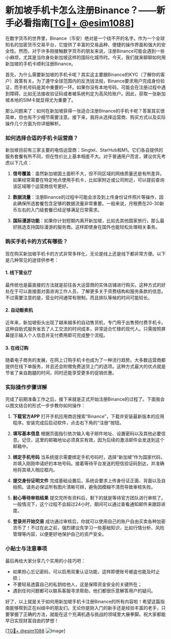 # 新加坡手机卡怎么注册Binance？——新手必看指南[[TG💪+ @esim1088](https://t.me/s/esim1088)]

在数字货币的世界里，Binance（币安）绝对是一个绕不开的名字。作为一个全球知名的加密货币交易平台，它提供了丰富的交易品种、便捷的操作界面和强大的安全性。然而，对于许多刚接触数字货币的朋友来说，注册Binance可能会遇到一些小麻烦，尤其是当你身处新加坡这样的国际化城市时。今天，我们就来聊聊如何用新加坡的手机卡顺利注册Binance。

首先，为什么需要新加坡的手机卡呢？其实这主要跟Binance的KYC（了解你的客户）政策有关。为了遵守全球范围内的反洗钱法规，Binance要求用户完成身份验证，而手机号码是其中重要的一环。如果你没有本地号码，可能会在注册过程中遇到障碍，比如无法接收验证码或者被系统判定为高风险账户。因此，获取一张新加坡本地的SIM卡就显得尤为重要了。

那么问题来了：如何在新加坡获得一张适合注册Binance的手机卡呢？答案其实很简单，但也有不少细节需要注意。接下来，我将从选择运营商、购买方式以及实际操作几个方面为你详细解析。

### 如何选择合适的手机卡运营商？

新加坡目前有三家主要的电信运营商：Singtel、StarHub和M1。它们各自提供的服务套餐有所不同，但在性价比上基本相差不大。对于普通用户而言，建议优先考虑以下几点：

1. **信号覆盖**：虽然新加坡国土面积不大，但不同区域的网络质量还是有所差异。如果经常需要在特定地点使用手机卡，比如家附近或公司附近，可以提前查询该区域哪个运营商信号更好。
   
2. **数据流量**：注册Binance的过程中可能会涉及到上传身份证件照片等操作，因此确保所选套餐包含足够的数据流量非常重要。一般来说，月租费在20-30新币左右的入门级套餐已经足够满足日常需求。

3. **国际漫游功能**：如果你计划短期内离开新加坡，比如去其他国家旅行，那么最好挑选支持国际漫游的服务商。这样即使身在国外也能轻松处理相关事务。

### 购买手机卡的方式有哪些？

现在购买新加坡手机卡的方式非常多样化，无论是线上还是线下都非常方便。以下是几种常见的途径供参考：

#### 1. 线下营业厅
最传统也是最直接的方法就是前往各大运营商的实体店铺进行购买。这种方式的好处在于可以直接面对面咨询工作人员，了解更多关于资费结构和服务条款的信息。不过需要注意的是，营业时间通常有限制，而且排队等候的时间可能较长。

#### 2. 自动贩卖机
近年来，新加坡街头出现了越来越多的自动售货机，专门用于出售预付费手机卡。这种自助式服务省去了人工交流的时间成本，非常适合忙碌的现代人。只需按照屏幕提示输入个人信息并支付费用即可完成整个流程。

#### 3. 在线订购
随着电子商务的发展，在网上订购手机卡也成为了一种流行趋势。大多数运营商都提供在线下单服务，并且还会附赠免费送货上门的选项。这种方式最大的优点就是节省了亲自跑腿的时间，同时还能享受更多的促销优惠。

### 实际操作步骤详解

完成了前期准备工作之后，接下来就是正式开始注册Binance的过程了。下面我会以图文结合的形式一步步教你如何操作：

1. **下载官方APP**
   打开手机应用商店搜索“Binance”，下载并安装最新版本的应用程序。安装完成后启动软件，点击右下角的“注册”按钮。

2. **填写基本信息**
   根据页面指引依次输入电子邮件地址、设置密码以及其他必要信息。记住，这里的邮箱地址必须真实有效，因为后续的激活邮件会发送到这个邮箱中。

3. **绑定手机号码**
   当系统提示需要绑定手机号码时，选择“新加坡”作为国家代码，并填入刚刚申请好的本地号码。接着等待平台发送的短信验证码到达，并准确地将其填入相应框内。

4. **提交身份证明文件**
   完成基础设置后，系统会要求上传身份证正面、背面以及自拍照。请务必保证所有图片清晰可辨，避免因模糊不清而导致审核失败。

5. **耐心等待审核结果**
   提交完所有资料后，剩下的就是等待官方团队进行审核了。一般情况下，这个过程不会超过24小时，期间可以通过查看通知邮件来跟踪进度。

6. **登录并开始交易**
   成功通过审核后，你就可以使用自己的账户自由买卖各种加密货币了！不过在此之前，强烈建议先学习一些基础知识，比如行情分析、风险管理等内容，以便更好地保护自己的资产安全。

### 小贴士与注意事项

最后再给大家分享几个实用的小技巧吧：

- 如果担心忘记密码，可以启用双重认证功能，这样即便账号被盗也能及时止损；
- 不要轻易透露自己的私钥给他人，这是保障资金安全的关键所在；
- 遇到任何问题都可以联系客服寻求帮助，他们都很乐意解答用户的疑问。

好了，以上就是关于如何用新加坡手机卡注册Binance的所有内容啦！希望这篇指南能够帮到正在纠结中的朋友们。无论你是刚入门的新手还是经验丰富的老手，只要掌握了正确的方法，就能在这个充满机遇与挑战的领域里大展拳脚。祝大家都能早日实现财富自由的梦想！

[[TG💪+ @esim1088](https://t.me/s/esim1088) ![Image](https://i.postimg.cc/4NQfJmqS/Snipaste-2025-05-13-00-14-12.png)]
